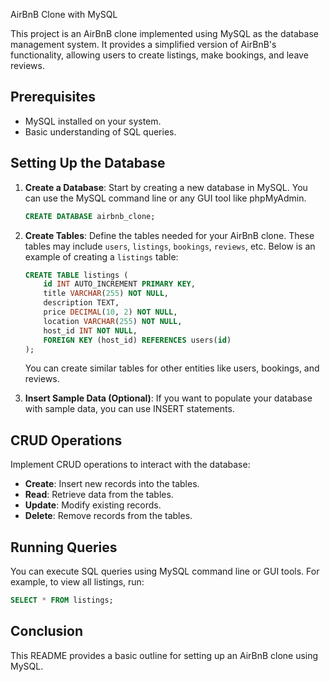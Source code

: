 AirBnB Clone with MySQL

This project is an AirBnB clone implemented using MySQL as the database management system. It provides a simplified version of AirBnB's functionality, allowing users to create listings, make bookings, and leave reviews.

## Prerequisites

- MySQL installed on your system.
- Basic understanding of SQL queries.

## Setting Up the Database

1. **Create a Database**: Start by creating a new database in MySQL. You can use the MySQL command line or any GUI tool like phpMyAdmin.

   ```sql
   CREATE DATABASE airbnb_clone;
   ```

2. **Create Tables**: Define the tables needed for your AirBnB clone. These tables may include `users`, `listings`, `bookings`, `reviews`, etc. Below is an example of creating a `listings` table:

   ```sql
   CREATE TABLE listings (
       id INT AUTO_INCREMENT PRIMARY KEY,
       title VARCHAR(255) NOT NULL,
       description TEXT,
       price DECIMAL(10, 2) NOT NULL,
       location VARCHAR(255) NOT NULL,
       host_id INT NOT NULL,
       FOREIGN KEY (host_id) REFERENCES users(id)
   );
   ```

   You can create similar tables for other entities like users, bookings, and reviews.

3. **Insert Sample Data (Optional)**: If you want to populate your database with sample data, you can use INSERT statements.

## CRUD Operations

Implement CRUD operations to interact with the database:

- **Create**: Insert new records into the tables.
- **Read**: Retrieve data from the tables.
- **Update**: Modify existing records.
- **Delete**: Remove records from the tables.

## Running Queries

You can execute SQL queries using MySQL command line or GUI tools. For example, to view all listings, run:

```sql
SELECT * FROM listings;
```

## Conclusion

This README provides a basic outline for setting up an AirBnB clone using MySQL.
